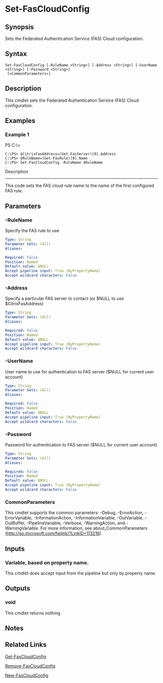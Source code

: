 # Set-FasCloudConfig

## Synopsis
Sets the Federated Authentication Service (FAS) Cloud configuration.

## Syntax

```
Set-FasCloudConfig [-RuleName <String>] [-Address <String>] [-UserName <String>] [-Password <String>]
 [<CommonParameters>]
```

## Description
This cmdlet sets the Federated Authentication Service (FAS) Cloud configuration.

## Examples

### Example 1
PS C:\\\>

```
C:\PS> $CitrixFasAddress=(Get-FasServer)[0].Address
C:\PS> $RuleName=(Get-FasRule)[0].Name
C:\PS> Set-FasCloudConfig -RuleName $RuleName
```

Description

-----------

This code sets the FAS cloud rule name to the name of the first configured FAS rule.

## Parameters

### -RuleName
Specify the FAS rule to use

```yaml
Type: String
Parameter Sets: (All)
Aliases:

Required: False
Position: Named
Default value: $NULL
Accept pipeline input: True (ByPropertyName)
Accept wildcard characters: False
```

### -Address
Specify a particular FAS server to contact (or $NULL to use $CitrixFasAddress)

```yaml
Type: String
Parameter Sets: (All)
Aliases:

Required: False
Position: Named
Default value: $NULL
Accept pipeline input: True (ByPropertyName)
Accept wildcard characters: False
```

### -UserName
User name to use for authentication to FAS server ($NULL for current user account)

```yaml
Type: String
Parameter Sets: (All)
Aliases:

Required: False
Position: Named
Default value: $NULL
Accept pipeline input: True (ByPropertyName)
Accept wildcard characters: False
```

### -Password
Password for authentication to FAS server ($NULL for current user account)

```yaml
Type: String
Parameter Sets: (All)
Aliases:

Required: False
Position: Named
Default value: $NULL
Accept pipeline input: True (ByPropertyName)
Accept wildcard characters: False
```

### CommonParameters
This cmdlet supports the common parameters: -Debug, -ErrorAction, -ErrorVariable, -InformationAction, -InformationVariable, -OutVariable, -OutBuffer, -PipelineVariable, -Verbose, -WarningAction, and -WarningVariable.
For more information, see about_CommonParameters (http://go.microsoft.com/fwlink/?LinkID=113216).

## Inputs

### Variable, based on property name.
This cmdlet does accept input from the pipeline but only by property name.

## Outputs

### void
This cmdlet returns nothing

## Notes

## Related Links

[Get-FasCloudConfig]()

[Remove-FasCloudConfig]()

[New-FasCloudConfig]()


